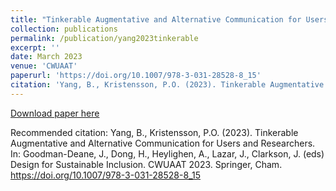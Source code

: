 ```yaml
---
title: "Tinkerable Augmentative and Alternative Communication for Users and Researchers"
collection: publications
permalink: /publication/yang2023tinkerable
excerpt: ''
date: March 2023
venue: 'CWUAAT'
paperurl: 'https://doi.org/10.1007/978-3-031-28528-8_15'
citation: 'Yang, B., Kristensson, P.O. (2023). Tinkerable Augmentative and Alternative Communication for Users and Researchers. In: Goodman-Deane, J., Dong, H., Heylighen, A., Lazar, J., Clarkson, J. (eds) Design for Sustainable Inclusion. CWUAAT 2023. Springer, Cham.'
---
```



[Download paper here](http://boyiny.github.io/files/yang2023tinkerable.pdf)

Recommended citation: Yang, B., Kristensson, P.O. (2023). Tinkerable Augmentative and Alternative Communication for Users and Researchers. In: Goodman-Deane, J., Dong, H., Heylighen, A., Lazar, J., Clarkson, J. (eds) Design for Sustainable Inclusion. CWUAAT 2023. Springer, Cham. https://doi.org/10.1007/978-3-031-28528-8_15
